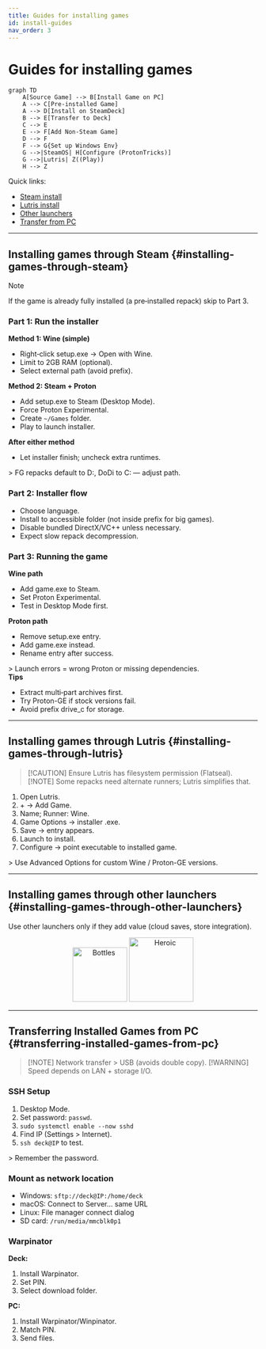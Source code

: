 ```yaml
---
title: Guides for installing games
id: install-guides
nav_order: 3
---
```


# Guides for installing games

```mermaid
graph TD
    A[Source Game] --> B[Install Game on PC]
    A --> C[Pre-installed Game]
    A --> D[Install on SteamDeck]
    B --> E[Transfer to Deck]
    C --> E
    E --> F[Add Non-Steam Game]
    D --> F
    F --> G{Set up Windows Env}
    G -->|SteamOS| H[Configure (ProtonTricks)]
    G -->|Lutris| Z((Play))
    H --> Z
```

Quick links:

- [Steam install](#installing-games-through-steam)
- [Lutris install](#installing-games-through-lutris)
- [Other launchers](#installing-games-through-other-launchers)
- [Transfer from PC](#transferring-installed-games-from-pc)

---
## Installing games through Steam {#installing-games-through-steam}
> [!NOTE]
> If the game is already fully installed (a pre‑installed repack) skip to Part 3.

### Part 1: Run the installer
<div class="panel"><strong>Method 1: Wine (simple)</strong>
<ul><li>Right‑click setup.exe → Open with Wine.</li><li>Limit to 2GB RAM (optional).</li><li>Select external path (avoid prefix).</li></ul></div>
<div class="panel"><strong>Method 2: Steam + Proton</strong>
<ul><li>Add setup.exe to Steam (Desktop Mode).</li><li>Force Proton Experimental.</li><li>Create <code>~/Games</code> folder.</li><li>Play to launch installer.</li></ul></div>
<div class="panel"><strong>After either method</strong><ul><li>Let installer finish; uncheck extra runtimes.</li></ul></div>
> FG repacks default to D:, DoDi to C: — adjust path.

### Part 2: Installer flow
<div class="panel"><ul>
<li>Choose language.</li>
<li>Install to accessible folder (not inside prefix for big games).</li>
<li>Disable bundled DirectX/VC++ unless necessary.</li>
<li>Expect slow repack decompression.</li>
</ul></div>

### Part 3: Running the game
<div class="panel"><strong>Wine path</strong><ul><li>Add game.exe to Steam.</li><li>Set Proton Experimental.</li><li>Test in Desktop Mode first.</li></ul></div>
<div class="panel"><strong>Proton path</strong><ul><li>Remove setup.exe entry.</li><li>Add game.exe instead.</li><li>Rename entry after success.</li></ul></div>
> Launch errors = wrong Proton or missing dependencies.

<div class="panel"><strong>Tips</strong><ul><li>Extract multi‑part archives first.</li><li>Try Proton-GE if stock versions fail.</li><li>Avoid prefix drive_c for storage.</li></ul></div>

---
## Installing games through Lutris {#installing-games-through-lutris}
> [!CAUTION] Ensure Lutris has filesystem permission (Flatseal).
> [!NOTE] Some repacks need alternate runners; Lutris simplifies that.
<div class="panel"><ol><li>Open Lutris.</li><li>+ → Add Game.</li><li>Name; Runner: Wine.</li><li>Game Options → installer .exe.</li><li>Save → entry appears.</li><li>Launch to install.</li><li>Configure → point executable to installed game.</li></ol></div>
> Use Advanced Options for custom Wine / Proton-GE versions.

---
## Installing games through other launchers {#installing-games-through-other-launchers}
Use other launchers only if they add value (cloud saves, store integration).
<div align="center">
<a href="https://docs.usebottles.com/"><img src="https://cdn2.steamgriddb.com/logo_thumb/b6971181414fe808396c6883eb262e8d.png" alt="Bottles" width="110"></a>
<a href="https://github.com/Heroic-Games-Launcher/HeroicGamesLauncher/wiki/Steam-Deck"><img src="https://cdn2.steamgriddb.com/icon_thumb/9f73f765160d33280216b73b6378c068.png" alt="Heroic" width="130"></a>
</div>

---
## Transferring Installed Games from PC {#transferring-installed-games-from-pc}
> [!NOTE] Network transfer > USB (avoids double copy).
> [!WARNING] Speed depends on LAN + storage I/O.

### SSH Setup
<div class="panel"><ol><li>Desktop Mode.</li><li>Set password: <code>passwd</code>.</li><li><code>sudo systemctl enable --now sshd</code></li><li>Find IP (Settings > Internet).</li><li><code>ssh deck@IP</code> to test.</li></ol></div>
> Remember the password.

### Mount as network location
<div class="panel"><ul><li>Windows: <code>sftp://deck@IP:/home/deck</code></li><li>macOS: Connect to Server… same URL</li><li>Linux: File manager connect dialog</li><li>SD card: <code>/run/media/mmcblk0p1</code></li></ul></div>

### Warpinator
<div class="panel"><strong>Deck:</strong><ol><li>Install Warpinator.</li><li>Set PIN.</li><li>Select download folder.</li></ol><strong>PC:</strong><ol><li>Install Warpinator/Winpinator.</li><li>Match PIN.</li><li>Send files.</li></ol></div>
